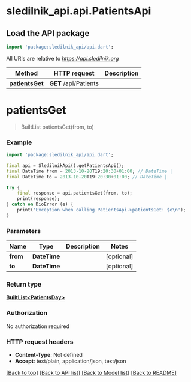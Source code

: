 # sledilnik_api.api.PatientsApi

## Load the API package
```dart
import 'package:sledilnik_api/api.dart';
```

All URIs are relative to *https://api.sledilnik.org*

Method | HTTP request | Description
------------- | ------------- | -------------
[**patientsGet**](PatientsApi.md#patientsget) | **GET** /api/Patients | 


# **patientsGet**
> BuiltList<PatientsDay> patientsGet(from, to)



### Example
```dart
import 'package:sledilnik_api/api.dart';

final api = SledilnikApi().getPatientsApi();
final DateTime from = 2013-10-20T19:20:30+01:00; // DateTime | 
final DateTime to = 2013-10-20T19:20:30+01:00; // DateTime | 

try {
    final response = api.patientsGet(from, to);
    print(response);
} catch on DioError (e) {
    print('Exception when calling PatientsApi->patientsGet: $e\n');
}
```

### Parameters

Name | Type | Description  | Notes
------------- | ------------- | ------------- | -------------
 **from** | **DateTime**|  | [optional] 
 **to** | **DateTime**|  | [optional] 

### Return type

[**BuiltList&lt;PatientsDay&gt;**](PatientsDay.md)

### Authorization

No authorization required

### HTTP request headers

 - **Content-Type**: Not defined
 - **Accept**: text/plain, application/json, text/json

[[Back to top]](#) [[Back to API list]](../README.md#documentation-for-api-endpoints) [[Back to Model list]](../README.md#documentation-for-models) [[Back to README]](../README.md)

